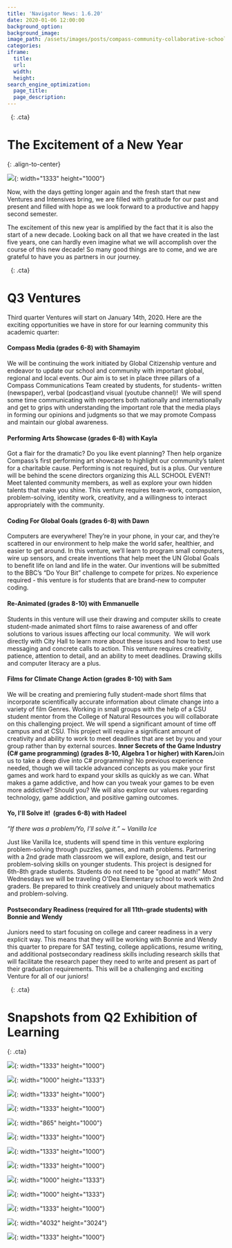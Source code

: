 ```yaml
---
title: 'Navigator News: 1.6.20'
date: 2020-01-06 12:00:00
background_option:
background_image:
image_path: /assets/images/posts/compass-community-collaborative-school.jpg
categories:
iframe:
  title:
  url:
  width:
  height:
search_engine_optimization:
  page_title:
  page_description:
---
```


&nbsp;
{: .cta}

# The Excitement of a New Year
{: .align-to-center}

![](/assets/images/img-7955.jpg){: width="1333" height="1000"}

Now, with the days getting longer again and the fresh start that new Ventures and Intensives bring, we are filled with gratitude for our past and present and filled with hope as we look forward to a productive and happy second semester.

The excitement of this new year is amplified by the fact that it is also the start of a new decade. Looking back on all that we have created in the last five years, one can hardly even imagine what we will accomplish over the course of this new decade\! So many good things are to come, and we are grateful to have you as partners in our journey.

&nbsp;
{: .cta}

# Q3 Ventures

Third quarter Ventures will start on January 14th, 2020. Here are the exciting opportunities we have in store for our learning community this academic quarter:&nbsp;

#### **Compass Media (grades 6-8) with Shamayim**

We will be continuing the work initiated by Global Citizenship venture and endeavor to update our school and community with important global, regional and local events. Our aim is to set in place three pillars of a Compass Communications Team created by students, for students- written (newspaper), verbal (podcast)and visual (youtube channel)\!&nbsp; We will spend some time communicating with reporters both nationally and internationally and get to grips with understanding the important role that the media plays in forming our opinions and judgments so that we may promote Compass and maintain our global awareness.&nbsp;

#### **Performing Arts Showcase (grades 6-8) with Kayla**

Got a flair for the dramatic? Do you like event planning? Then help organize Compass’s first performing art showcase to highlight our community’s talent for a charitable cause. Performing is not required, but is a plus. Our venture will be behind the scene directors organizing this ALL SCHOOL EVENT\! Meet talented community members, as well as explore your own hidden talents that make you shine. This venture requires team-work, compassion, problem-solving, identity work, creativity, and a willingness to interact appropriately with the community. &nbsp;&nbsp;

#### **Coding For Global Goals (grades 6-8) with Dawn**

Computers are everywhere\! They’re in your phone, in your car, and they’re scattered in our environment to help make the world safer, healthier, and easier to get around. In this venture, we’ll learn to program small computers, wire up sensors, and create inventions that help meet the UN Global Goals to benefit life on land and life in the water. Our inventions will be submitted to the BBC’s “Do Your Bit” challenge to compete for prizes. No experience required - this venture is for students that are brand-new to computer coding.&nbsp;&nbsp;

#### **Re-Animated (grades 8-10) with Emmanuelle**

Students in this venture will use their drawing and computer skills to create student-made animated short films to raise awareness of and offer solutions to various issues affecting our local community.&nbsp; We will work directly with City Hall to learn more about these issues and how to best use messaging and concrete calls to action. This venture requires creativity, patience, attention to detail, and an ability to meet deadlines. Drawing skills and computer literacy are a plus.&nbsp;&nbsp;

#### **Films for Climate Change Action (grades 8-10) with Sam**

We will be creating and premiering fully student-made short films that incorporate scientifically accurate information about climate change into a variety of film Genres. Working in small groups with the help of a CSU student mentor from the College of Natural Resources you will collaborate on this challenging project. We will spend a significant amount of time off campus and at CSU. This project will require a significant amount of creativity and ability to work to meet deadlines that are set by you and your group rather than by external sources.&nbsp;**Inner Secrets of the Game Industry (C\# game programming) (grades 8-10, Algebra 1 or higher) with Karen**Join us to take a deep dive into C\# programming\! No previous experience needed, though we will tackle advanced concepts as you make your first games and work hard to expand your skills as quickly as we can. What makes a game addictive, and how can you tweak your games to be even more addictive? Should you? We will also explore our values regarding technology, game addiction, and positive gaming outcomes.&nbsp;

#### **Yo, I'll Solve it\!&nbsp; (grades 6-8) with Hadeel**

*“If there was a problem/Yo, I’ll solve it.” ~ Vanilla Ice&nbsp;*

Just like Vanilla Ice, students will spend time in this venture exploring problem-solving through puzzles, games, and math problems. Partnering with a 2nd grade math classroom we will explore, design, and test our problem-solving skills on younger students. This project is designed for 6th-8th grade students. Students do not need to be "good at math\!" Most Wednesdays we will be traveling O'Dea Elementary school to work with 2nd graders. Be prepared to think creatively and uniquely about mathematics and problem-solving.

#### **Postsecondary Readiness (required for all 11th-grade students) with Bonnie and Wendy**

Juniors need to start focusing on college and career readiness in a very explicit way. This means that they will be working with Bonnie and Wendy this quarter to prepare for SAT testing, college applications, resume writing, and additional postsecondary readiness skills including research skills that will facilitate the research paper they need to write and present as part of their graduation requirements. This will be a challenging and exciting Venture for all of our juniors\!

&nbsp;
{: .cta}

# Snapshots from Q2 Exhibition of Learning
{: .cta}

![](/assets/images/img-0951.jpg){: width="1333" height="1000"}

![](/assets/images/img-0953.jpg){: width="1000" height="1333"}

![](/assets/images/img-0954.jpg){: width="1333" height="1000"}

![](/assets/images/img-0963.jpg){: width="1333" height="1000"}

![](/assets/images/img-0967.jpg){: width="865" height="1000"}

![](/assets/images/img-0969.jpg){: width="1333" height="1000"}

![](/assets/images/img-0973.jpg){: width="1333" height="1000"}

![](/assets/images/img-0991.jpg){: width="1333" height="1000"}

![](/assets/images/img-7949.jpg){: width="1000" height="1333"}

![](/assets/images/img-7951.jpg){: width="1000" height="1333"}

![](/assets/images/img-7957.jpg){: width="1333" height="1000"}

![](/assets/images/img-7967-2.JPG){: width="4032" height="3024"}

![](/assets/images/img-7971.jpg){: width="1333" height="1000"}

&nbsp;

&nbsp;